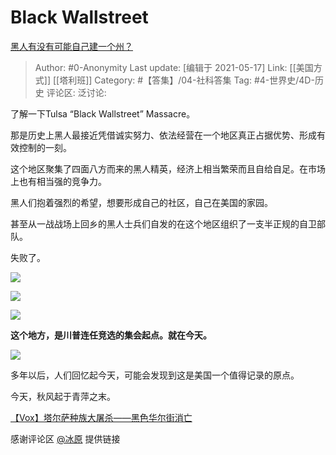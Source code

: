 # Black Wallstreet
[黑人有没有可能自己建一个州？](https://www.zhihu.com/question/399529548/answer/1295127135)

> Author: #0-Anonymity
> Last update: [编辑于 2021-05-17]
> Link: [[美国方式]] [[塔利班]]
> Category: #【答集】/04-社科答集
> Tag: #4-世界史/4D-历史
> 评论区:
> 泛讨论:

了解一下Tulsa “Black Wallstreet” Massacre。

那是历史上黑人最接近凭借诚实努力、依法经营在一个地区真正占据优势、形成有效控制的一刻。

这个地区聚集了四面八方而来的黑人精英，经济上相当繁荣而且自给自足。在市场上也有相当强的竞争力。

黑人们抱着强烈的希望，想要形成自己的社区，自己在美国的家园。

甚至从一战战场上回乡的黑人士兵们自发的在这个地区组织了一支半正规的自卫部队。

失败了。

![](https://camo.githubusercontent.com/8c265e968455d43c209bf8f5d354c96b4f07569b32891c06a05fbaa9301dfa6b/68747470733a2f2f706963312e7a68696d672e636f6d2f35302f76322d32323765326562373466383537646337663562343631633865633639666661385f373230772e6a70673f736f757263653d3139343065663563)

![](https://camo.githubusercontent.com/20e9669775aef35bdcedc99f9a55840488c38d764e6d1e28e5bda062df83b7dc/68747470733a2f2f706963312e7a68696d672e636f6d2f35302f76322d65356136373261336430316234333163376466333364303835636139373235335f373230772e6a70673f736f757263653d3139343065663563)

![](https://camo.githubusercontent.com/5b116608b71985ca63f410e435ad83e23e79f80127f0eac86bad410038d68d52/68747470733a2f2f706963312e7a68696d672e636f6d2f35302f76322d38313234333039323635346364346536626539613432646561373230393164365f373230772e6a70673f736f757263653d3139343065663563)

**这个地方，是川普连任竞选的集会起点。就在今天。**

![](https://camo.githubusercontent.com/9e67ec8bce398a3e52f12e242c96c82d8fa1fd275a874202019a751aef997937/68747470733a2f2f706963322e7a68696d672e636f6d2f35302f76322d30363936643761363563353134303162383961306330636662613633346664625f373230772e6a70673f736f757263653d3139343065663563)

多年以后，人们回忆起今天，可能会发现到这是美国一个值得记录的原点。

今天，秋风起于青萍之末。

[【Vox】塔尔萨种族大屠杀——黑色华尔街消亡](https://link.zhihu.com/?target=https%3A//m.bilibili.com/video/BV1yb411b7Ng%3Ft%3D501)

感谢评论区 [@冰原](https://www.zhihu.com/people/a575e230cbbdee1b5c59342e3531834b) 提供链接
